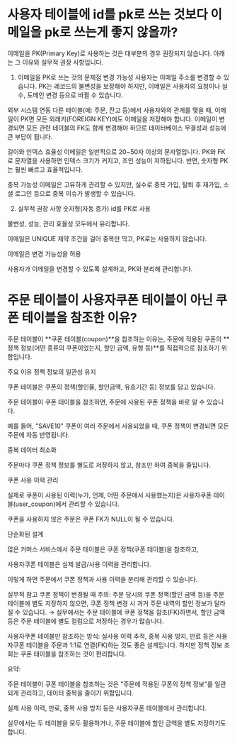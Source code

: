 # 사용자 테이블에 id를 pk로 쓰는 것보다 이메일을 pk로 쓰는게 좋지 않을까?


이메일을 PK(Primary Key)로 사용하는 것은 대부분의 경우 권장되지 않습니다.
아래는 그 이유와 실무적 권장 사항입니다.

1. 이메일을 PK로 쓰는 것의 문제점
변경 가능성
사용자는 이메일 주소를 변경할 수 있습니다. PK는 레코드의 불변성을 보장해야 하지만, 이메일은 사용자의 요청이나 실수, 도메인 변경 등으로 바뀔 수 있습니다.

외부 시스템 연동
다른 테이블(예: 주문, 잔고 등)에서 사용자와의 관계를 맺을 때, 이메일이 PK면 모든 외래키(FOREIGN KEY)에도 이메일을 저장해야 합니다.
이메일이 변경되면 모든 관련 테이블의 FK도 함께 변경해야 하므로 데이터베이스 무결성과 성능에 큰 부담이 됩니다.

길이와 인덱스 효율성
이메일은 일반적으로 20~50자 이상의 문자열입니다.
PK와 FK로 문자열을 사용하면 인덱스 크기가 커지고, 조인 성능이 저하됩니다.
반면, 숫자형 PK는 훨씬 빠르고 효율적입니다.

중복 가능성
이메일은 고유하게 관리할 수 있지만, 실수로 중복 가입, 탈퇴 후 재가입, 소셜 로그인 등으로 중복 이슈가 발생할 수 있습니다.

2. 실무적 권장 사항
숫자형(자동 증가) id를 PK로 사용

불변성, 성능, 관리 효율성 모두에서 유리합니다.

이메일은 UNIQUE 제약 조건을 걸어 중복만 막고, PK로는 사용하지 않습니다.

이메일은 변경 가능성을 허용

사용자가 이메일을 변경할 수 있도록 설계하고, PK와 분리해 관리합니다.


# 주문 테이블이 사용자쿠폰 테이블이 아닌 쿠폰 테이블을 참조한 이유?
주문 테이블이 **쿠폰 테이블(coupon)**을 참조하는 이유는,
주문에 적용된 쿠폰의 **정책 정보(어떤 종류의 쿠폰이었는지, 할인 금액, 유형 등)**를
직접적으로 참조하기 위함입니다.

주요 이유
정책 정보의 일관성 유지

쿠폰 테이블은 쿠폰의 정책(할인율, 할인금액, 유효기간 등) 정보를 담고 있습니다.

주문 테이블이 쿠폰 테이블을 참조하면, 주문에 사용된 쿠폰 정책을 바로 알 수 있습니다.

예를 들어, "SAVE10" 쿠폰이 여러 주문에서 사용되었을 때, 쿠폰 정책이 변경되면 모든 주문에 자동 반영됩니다.

중복 데이터 최소화

주문마다 쿠폰 정책 정보를 별도로 저장하지 않고, 참조만 하여 중복을 줄입니다.

쿠폰 사용 이력 관리

실제로 쿠폰이 사용된 이력(누가, 언제, 어떤 주문에서 사용했는지)은 사용자쿠폰 테이블(user_coupon)에서 관리할 수 있습니다.

쿠폰을 사용하지 않은 주문은 쿠폰 FK가 NULL이 될 수 있습니다.

단순화된 설계

많은 커머스 서비스에서 주문 테이블은 쿠폰 정책(쿠폰 테이블)을 참조하고,

사용자쿠폰 테이블은 실제 발급/사용 이력을 관리합니다.

이렇게 하면 주문에서 쿠폰 정책과 사용 이력을 분리해 관리할 수 있습니다.

실무적 참고
쿠폰 정책이 변경될 때 주의:
주문 당시의 쿠폰 정책(할인 금액 등)을 주문 테이블에 별도 저장하지 않으면,
쿠폰 정책 변경 시 과거 주문 내역의 할인 정보가 달라질 수 있습니다.
→ 실무에서는 주문 테이블에 쿠폰 정책을 참조(FK)하면서,
할인 금액 등은 주문 테이블에 별도 컬럼으로 저장하는 경우가 많습니다.

사용자쿠폰 테이블만 참조하는 방식:
실사용 이력 추적, 중복 사용 방지, 만료 등은 사용자쿠폰 테이블을
주문과 1:1로 연결(FK)하는 것도 좋은 설계입니다.
하지만 정책 정보 조회는 쿠폰 테이블을 참조하는 것이 편리합니다.

요약:

주문 테이블이 쿠폰 테이블을 참조하는 것은 "주문에 적용된 쿠폰의 정책 정보"를 일관되게 관리하고,
데이터 중복을 줄이기 위함입니다.

실제 사용 이력, 만료, 중복 사용 방지 등은 사용자쿠폰 테이블에서 관리합니다.

실무에서는 두 테이블을 모두 활용하거나, 주문 테이블에 할인 금액을 별도 저장하기도 합니다.